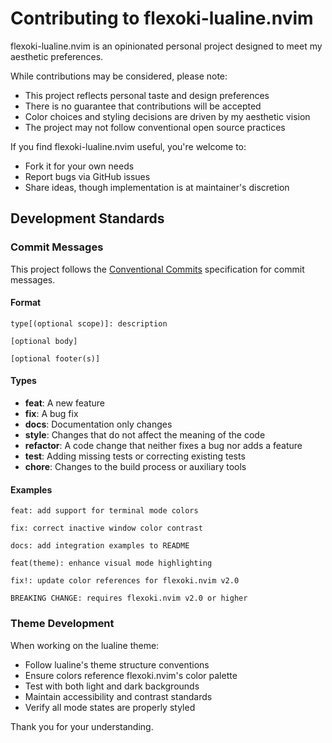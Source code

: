 # Contributing to flexoki-lualine.nvim

flexoki-lualine.nvim is an opinionated personal project designed to meet my aesthetic preferences.

While contributions may be considered, please note:

- This project reflects personal taste and design preferences
- There is no guarantee that contributions will be accepted
- Color choices and styling decisions are driven by my aesthetic vision
- The project may not follow conventional open source practices

If you find flexoki-lualine.nvim useful, you're welcome to:

- Fork it for your own needs
- Report bugs via GitHub issues
- Share ideas, though implementation is at maintainer's discretion

## Development Standards

### Commit Messages

This project follows the [Conventional Commits](https://www.conventionalcommits.org/) specification for commit messages.

#### Format

```
type[(optional scope)]: description

[optional body]

[optional footer(s)]
```

#### Types

- **feat**: A new feature
- **fix**: A bug fix
- **docs**: Documentation only changes
- **style**: Changes that do not affect the meaning of the code
- **refactor**: A code change that neither fixes a bug nor adds a feature
- **test**: Adding missing tests or correcting existing tests
- **chore**: Changes to the build process or auxiliary tools

#### Examples

```
feat: add support for terminal mode colors

fix: correct inactive window color contrast

docs: add integration examples to README

feat(theme): enhance visual mode highlighting

fix!: update color references for flexoki.nvim v2.0

BREAKING CHANGE: requires flexoki.nvim v2.0 or higher
```

### Theme Development

When working on the lualine theme:

- Follow lualine's theme structure conventions
- Ensure colors reference flexoki.nvim's color palette
- Test with both light and dark backgrounds
- Maintain accessibility and contrast standards
- Verify all mode states are properly styled

Thank you for your understanding.

